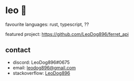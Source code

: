 # leo 🍊

favourite languages: rust, typescript, ??

featured project: https://github.com/LeoDog896/ferret_api

## contact

- discord: LeoDog896#0675
- email: leodog896@gmail.com
- stackoverflow: [LeoDog896](https://stackoverflow.com/users/7589775/leodog896)
